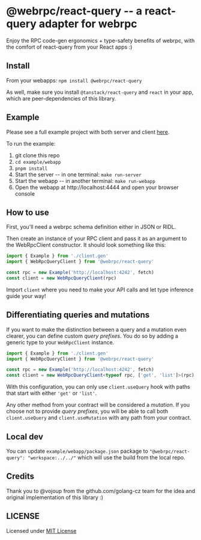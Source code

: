 @webrpc/react-query -- a react-query adapter for webrpc
=======================================================

Enjoy the RPC code-gen ergonomics + type-safety benefits of webrpc, with the comfort
of react-query from your React apps :) 


## Install

From your webapps: `npm install @webrpc/react-query`

As well, make sure you install `@tanstack/react-query` and `react` in your app, which are
peer-dependencies of this library.


## Example

Please see a full example project with both server and client [here](./example).

To run the example:

1. git clone this repo
2. `cd example/webapp`
3. `pnpm install`
4. Start the server -- in one terminal: `make run-server`
5. Start the webapp -- in another terminal: `make run-webapp`
6. Open the webapp at http://localhost:4444 and open your browser console


## How to use

First, you'll need a webrpc schema definition either in JSON or RIDL.

Then create an instance of your RPC client and pass it as an argument to the WebRpcClient constructor.
It should look something like this:

```ts
import { Example } from './client.gen'
import { WebRpcQueryClient } from '@webrpc/react-query'

const rpc = new Example('http://localhost:4242', fetch)
const client = new WebRpcQueryClient(rpc)
```

Import `client` where you need to make your API calls and let type inference guide your way!


## Differentiating queries and mutations

If you want to make the distinction between a query and a mutation even clearer, you can define custom _query prefixes_.
You do so by adding a generic type to your `WebRpcClient` instance.

```ts
import { Example } from './client.gen'
import { WebRpcQueryClient } from '@webrpc/react-query'

const rpc = new Example('http://localhost:4242', fetch)
const client = new WebRpcQueryClient<typeof rpc, ['get', 'list']>(rpc)
```

With this configuration, you can only use `client.useQuery` hook with paths that start with either `'get'` or `'list'`.

Any other method from your contract will be considered a _mutation_. If you choose not to provide _query prefixes_, you will be able to call both `client.useQuery` and `client.useMutation` with any path from your contract.


## Local dev

You can update `example/webapp/package.json` package to `"@webrpc/react-query": "workspace:../../"`
which will use the build from the local repo.


## Credits

Thank you to @vojoup from the github.com/golang-cz team for the idea and original implementation of this library :)


## LICENSE

Licensed under [MIT License](./LICENSE)
